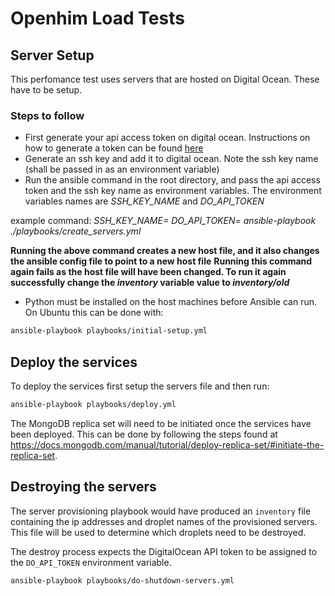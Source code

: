 # Openhim Load Tests

## Server Setup
This perfomance test uses servers that are hosted on Digital Ocean. These have to be setup.

### Steps to follow
- First generate your api access token on digital ocean. Instructions on how to generate a token can be found [here](https://www.digitalocean.com/docs/api/create-personal-access-token/)
- Generate an ssh key and add it to digital ocean. Note the ssh key name (shall be passed in as an environment variable)
- Run the ansible command in the root directory, and pass the api access token and the ssh key name as environment variables. The environment variables names are *SSH_KEY_NAME* and *DO_API_TOKEN*

 example command: *SSH_KEY_NAME=<name> DO_API_TOKEN=<token> ansible-playbook ./playbooks/create_servers.yml*

 **Running the above command creates a new host file, and it also changes the ansible config file to point to a new host file**
 **Running this command again fails as the host file will have been changed. To run it again successfully change the *inventory* variable value to *inventory/old***

- Python must be installed on the host machines before Ansible can run. On Ubuntu this can be done with:

```sh
ansible-playbook playbooks/initial-setup.yml
```


## Deploy the services

To deploy the services first setup the servers file and then run:

```sh
ansible-playbook playbooks/deploy.yml
```

The MongoDB replica set will need to be initiated once the services have been deployed. This can be done by following the steps found at https://docs.mongodb.com/manual/tutorial/deploy-replica-set/#initiate-the-replica-set.


## Destroying the servers

The server provisioning playbook would have produced an `inventory` file containing the ip addresses and droplet names of the 
provisioned servers. This file will be used to determine which droplets need to be destroyed. 

The destroy process expects the DigitalOcean API token to be assigned to the `DO_API_TOKEN` environment variable.  

```sh
ansible-playbook playbooks/do-shutdown-servers.yml
```
